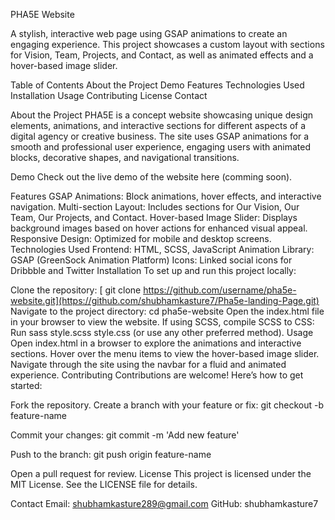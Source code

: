 PHA5E Website

A stylish, interactive web page using GSAP animations to create an engaging experience. This project showcases a custom layout with sections for Vision, Team, Projects, and Contact, as well as animated effects and a hover-based image slider.

Table of Contents
About the Project
Demo
Features
Technologies Used
Installation
Usage
Contributing
License
Contact

About the Project
PHA5E is a concept website showcasing unique design elements, animations, and interactive sections for different aspects of a digital agency or creative business. The site uses GSAP animations for a smooth and professional user experience, engaging users with animated blocks, decorative shapes, and navigational transitions.

Demo
Check out the live demo of the website here (comming soon).

Features
GSAP Animations: Block animations, hover effects, and interactive navigation.
Multi-section Layout: Includes sections for Our Vision, Our Team, Our Projects, and Contact.
Hover-based Image Slider: Displays background images based on hover actions for enhanced visual appeal.
Responsive Design: Optimized for mobile and desktop screens.
Technologies Used
Frontend: HTML, SCSS, JavaScript
Animation Library: GSAP (GreenSock Animation Platform)
Icons: Linked social icons for Dribbble and Twitter
Installation
To set up and run this project locally:

Clone the repository:
[
git clone https://github.com/username/pha5e-website.git](https://github.com/shubhamkasture7/Pha5e-landing-Page.git)
Navigate to the project directory:
cd pha5e-website
Open the index.html file in your browser to view the website.
If using SCSS, compile SCSS to CSS:
Run sass style.scss style.css (or use any other preferred method).
Usage
Open index.html in a browser to explore the animations and interactive sections.
Hover over the menu items to view the hover-based image slider.
Navigate through the site using the navbar for a fluid and animated experience.
Contributing
Contributions are welcome! Here’s how to get started:

Fork the repository.
Create a branch with your feature or fix:
git checkout -b feature-name

Commit your changes:
git commit -m 'Add new feature'

Push to the branch:
git push origin feature-name

Open a pull request for review.
License
This project is licensed under the MIT License. See the LICENSE file for details.

Contact
Email: shubhamkasture289@gmail.com
GitHub: shubhamkasture7
